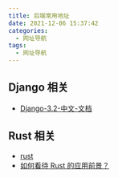 ```yaml
---
title: 后端常用地址
date: 2021-12-06 15:37:42
categories:
  - 网址导航
tags:
  - 网址导航
---
```


## Django 相关

* [Django-3.2-中文-文档](https://docs.djangoproject.com/zh-hans/3.2/)

## Rust 相关

* [rust](https://www.rust-lang.org/zh-CN/)
* [如何看待 Rust 的应用前景？](https://www.zhihu.com/question/30407715)
